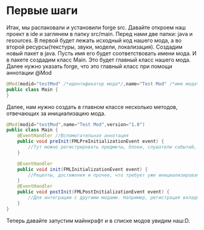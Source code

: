 # Первые шаги

Итак, мы распаковали и установили forge src. Давайте откроем наш проект в ide и заглянем в папку src/main.
Перед нами две папки: java и resources. 
В первой будет лежать исходный код нашего мода, а во второй ресурсы(текстуры, звуки, модели, локализация).
Создадим новый пакет в java. Пусть имя его будет соответствовать имени мода.
И в пакете создадим класс Main. Это будет главный класс нашего мода.
Далее нужно указать forge, что это главный класс при помощи аннотации @Mod
```java
@Mod(modid="testMod" /*идентификатор мода*/,name="Test Mod" /*имя мода*/,version="1.0")
public class Main {
}
```

Далее, нам нужно создать в главном классе несколько методов, отвечающих за инициализацию мода.
```java
@Mod(modid="testMod",name="Test Mod",version="1.0")
public class Main {
	@EventHandler //Вспомогательная аннотация
	public void preInit(FMLPreInitializationEvent event) {
		//Тут можно регистрировать предметы, блоки, слушатели событий, сущности
	}

	@EventHandler
	public void init(FMLInitializationEvent event) {
		//Рецепты, достижения и прочее, что требует уже инициализированные предметы, блоки
	}
	@EventHandler
	public void postInit(FMLPostInitializationEvent event) {
		//Для интеграции с другими модами. Например, регистрация вкладки для таумкрафта
	}
}
```

Теперь давайте запустим майнкрафт и в списке модов увидим наш:D.